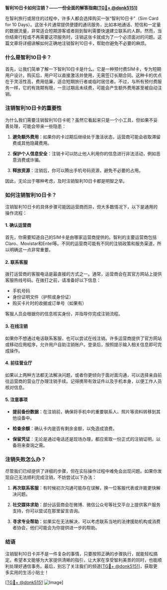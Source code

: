 **智利10日卡如何注销？——一份全面的解答指南[[TG💪+ @donk5151](https://t.me/s/donk5151)]**

在智利旅行或居住的过程中，许多人都会选择购买一张“智利10日卡”（Sim Card for 10 Days）。这张卡片通常提供便捷的通讯服务，比如本地通话、短信和一定量的数据流量，非常适合短期游客或者刚到智利需要快速建立联系的人群。然而，当你结束行程或不再需要这项服务时，注销这张卡就成为了一个必须面对的问题。这篇文章将详细讲解如何正确地注销智利10日卡，帮助你避免不必要的麻烦。

### 什么是智利10日卡？

首先，让我们简单了解一下智利10日卡是什么。它是一种预付费SIM卡，专为短期用户设计。购买后，用户可以直接激活并使用，无需签订长期合同。这种卡的优点在于灵活性高，费用低廉，适合短期旅行者或临时居住者。不过，与所有预付费服务一样，它的有效期有限，一旦过期且未续费，可能会产生额外费用甚至被自动注销。

### 注销智利10日卡的重要性

为什么我们需要注销智利10日卡呢？虽然它看起来只是一个小工具，但如果不妥善处理，可能会带来一些隐患：

1. **避免额外费用**：如果你的卡过期后继续处于激活状态，运营商可能会收取滞留费或其他隐藏费用。
   
2. **保护个人信息安全**：注销卡可以防止他人利用你的信息进行非法活动，例如恶意消费或诈骗。

3. **释放资源**：注销后，你可以腾出手机号码资源，避免不必要的占用。

因此，无论出于哪种考虑，及时注销智利10日卡都是明智之举。

### 如何注销智利10日卡？

注销智利10日卡的具体步骤可能因运营商而异，但大多数情况下，以下是通用的操作流程：

#### 1. 确认运营商

首先，你需要知道自己的SIM卡是由哪家运营商提供的。智利的主要运营商包括Claro、Movistar和Entel等。不同的运营商可能有不同的注销政策和服务渠道，所以明确这一点非常重要。

#### 2. 联系客服

拨打运营商的客服电话是最直接的方式之一。通常，运营商会在其官方网站上提供客服热线号码。在拨打之前，请准备好以下信息：
   - 手机号码
   - 身份证明文件（护照或身份证）
   - 购买卡片时的收据或订单号（如果有）

客服人员会根据你的信息核实身份，并指导你完成注销流程。

#### 3. 在线注销

如果你不想通过电话联系客服，也可以尝试在线注销。许多运营商提供了官方网站或移动应用程序，允许用户自助注销账户。登录后，按照提示输入相关信息即可完成操作。

#### 4. 前往营业厅

如果以上两种方法都无法解决问题，或者你更倾向于面对面沟通，可以选择亲自前往运营商的营业厅办理注销手续。记得携带有效证件以及手机本身，以便工作人员核对信息。

#### 5. 注意事项

- **提前备份数据**：在注销前，确保将手机中的重要联系人、照片等资料转移到其他设备中。
  
- **检查余额**：确认卡内是否有剩余金额，以免造成浪费。

- **保留凭证**：无论是通过电话还是现场办理，都应索取一份正式的注销证明，以备将来查询之需。

### 注销失败怎么办？

尽管我们已经提供了详细的步骤，但在实际操作过程中难免会出现问题。如果你发现自己无法顺利完成注销，不妨尝试以下办法：

1. **再次联系客服**：有时候初次沟通可能存在误解，换一位客服代表或许能更快解决问题。
   
2. **社交媒体求助**：部分运营商会在微博、微信公众号等社交平台上提供客户服务支持，你可以尝试在那里留言咨询。

3. **寻求专业帮助**：如果实在无法解决，可以考虑联系当地的法律援助机构或消费者协会，他们可能会为你提供进一步的帮助。

### 结语

注销智利10日卡并不是一件复杂的事情，只要按照正确的步骤执行，就能轻松搞定。希望本文能够为大家提供清晰的指引，让大家在享受智利美景的同时，也能顺利处理好通信事务。最后，别忘了关注我们的频道[[TG💪+ @donk5151](https://t.me/s/donk5151)]，获取更多实用的生活小贴士！

[[TG💪+ @donk5151](https://t.me/s/donk5151) ![Image](https://i.postimg.cc/rwNCRYN7/Snipaste-2025-04-30-17-27-05.png)]